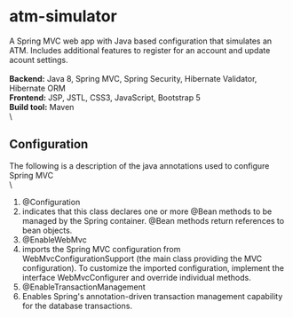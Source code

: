 # atm-simulator
A Spring MVC web app with Java based configuration that simulates an ATM. Includes additional features to register for an account and update acount settings.
\
\
**Backend:** Java 8, Spring MVC, Spring Security, Hibernate Validator, Hibernate ORM
\
**Frontend:** JSP, JSTL, CSS3, JavaScript, Bootstrap 5
\
**Build tool:** Maven
\
\
## Configuration ##
The following is a description of the java annotations used to configure Spring MVC
\
\
1. @Configuration
  1. indicates that this class declares one or more @Bean methods to be managed by the Spring container. @Bean methods return references to bean objects.
2. @EnableWebMvc
  1. imports the Spring MVC configuration from WebMvcConfigurationSupport (the main class providing the MVC configuration). To customize the imported configuration, implement the interface WebMvcConfigurer and override individual methods.
3. @EnableTransactionManagement
  1. Enables Spring's annotation-driven transaction management capability for the database transactions.
